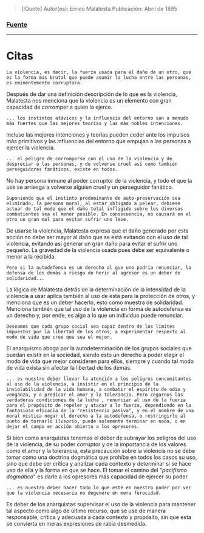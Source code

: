 >[!Quote]
>Autor(es): Errico Malatesta
>Publicación: Abril de 1895
### [Fuente](https://es.anarchistlibraries.net/library/errico-malatesta-la-violencia-como-factor-social)
---
# Citas

	La violencia, es decir, la fuerza usada para el daño de un otro, que es la forma mas brutal que puede asumir la lucha entre las personas, es eminentemente corruptora.

Después de dar una definición  descripción de lo que es la violencia, Malatesta nos menciona que la violencia es un elemento con gran capacidad de corromper a quien la ejerce.

	... los instintos atávicos y la influencia del entorno son a menudo más fuertes que las mejores teorías y las más nobles intenciones.

Incluso las mejores intenciones y teorías pueden ceder ante los impulsos más primitivos y las influencias del entorno que empujan a las personas a ejercer la violencia.

	... el peligro de corromperse con el uso de la violencia y de despreciar a las personas, y de volverse cruel así como también perseguidores fanáticos, existe en todos.

No hay persona inmune al poder corruptor de la violencia, y todo el que la use se arriesga a volverse alguien cruel y un perseguidor fanático.

	Suponiendo que el instinto predominante de auto-preservación sea eliminado, la persona moral, al estar obligada a pelear, debiese actuar de tal modo que el daño total infligido sobre los diversos combatientes sea el menor posible. En consecuencia, no causará en el otro un gran mal para evitar sufrir uno leve.

De usarse la violencia, Malatesta expresa que el daño generado por esta acción no debe ser mayor al daño que se está evitando con el uso de tal violencia, evitando así generar un gran daño para evitar el sufrir uno pequeño. La gravedad de la violencia usada pues debe ser equivalente o menor a la recibida.

	Pero si la autodefensa es un derecho al que uno podría renunciar, la defensa de los demás a riesgo de herir al agresor es un deber de solidaridad...

La lógica de Malatesta detrás de la determinación de la intensidad de la violencia a usar aplica también al uso de esta para la protección de otros, y menciona que es un deber hacerlo, esto como muestra de solidaridad. Menciona también que tal uso de la violencia en forma de autodefensa es un derecho y, por ende, es algo a lo que un individuo puede renunciar.

	Deseamos que cada grupo social sea capaz dentro de los límites impuestos por la libertad de los otros, a experimentar respecto al modo de vida que cree que sea el mejor.

El anarquismo aboga por la autodeterminación de los grupos sociales que puedan existir en la sociedad, siendo esto un derecho a poder elegir el modo de vida que mejor consideren para ellos, siempre y cuando tal modo de vida exista sin afectar la libertad de los demás.

	... es nuestro deber llevar la atención a los peligros concomitantes al uso de la violencia, a insistir en el principio de la inviolabilidad de la vida humana, a combatir el espíritu de odio y venganza, y a predicar el amor y la tolerancia. Pero cegarnos las verdaderas condiciones de la lucha , renunciar al uso de la fuerza para el propósito de repeler y atacar a la fuerza, dependiendo en la fantasiosa eficacia de la "resistencia pasiva", y en el nombre de una moral mística negar el derecho a la autodefensa, o restringirlo al punto de tornarlo ilusorio, puede solamente terminar en nada, o en dejar el campo en acción abierto a los opresores.

Si bien como anarquistas tenemos el deber de subrayar los peligros del uso de la violencia, de su poder corruptor y de la importancia de los valores como el amor y la tolerancia, esta precaución sobre la violencia no se debe tomar como una doctrina dogmática que prohíba en todos los casos su uso, sino que debe ser crítica y analizar cada contexto y determinar si se hace uso de ella y la forma en que se hace. El tomar el camino del "*pacifismo dogmático*" es darle a los opresores más capacidad de ejercer su poder.

	... es nuestro deber hacer todo lo que esté en nuestro poder por ver que la violencia necesaria no degenere en mera ferocidad.

Es deber de los anarquistas supervisar el uso de la violencia para mantener tal aspecto como algo de último recurso, que se use de manera responsable, crítica y adecuada a cada contexto y propósito, sin que esta se convierta en meras expresiones de rabia desmedida.